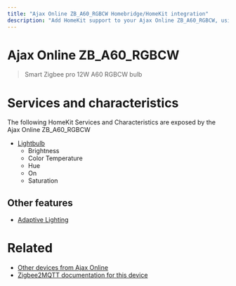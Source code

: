 ```yaml
---
title: "Ajax Online ZB_A60_RGBCW Homebridge/HomeKit integration"
description: "Add HomeKit support to your Ajax Online ZB_A60_RGBCW, using Homebridge, Zigbee2MQTT and homebridge-z2m."
---
```

<!---
This file has been GENERATED using src/docgen/docgen.ts
DO NOT EDIT THIS FILE MANUALLY!
-->
# Ajax Online ZB_A60_RGBCW
> Smart Zigbee pro 12W A60 RGBCW bulb


# Services and characteristics
The following HomeKit Services and Characteristics are exposed by
the Ajax Online ZB_A60_RGBCW

* [Lightbulb](../../light.md)
  * Brightness
  * Color Temperature
  * Hue
  * On
  * Saturation

## Other features
* [Adaptive Lighting](../../light.md)

# Related
* [Other devices from Ajax Online](../index.md#ajax_online)
* [Zigbee2MQTT documentation for this device](https://www.zigbee2mqtt.io/devices/ZB_A60_RGBCW.html)